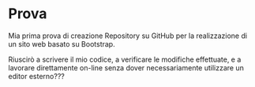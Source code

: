 # Prova

Mia prima prova di creazione Repository su GitHub per la realizzazione di un sito web basato su Bootstrap.

Riuscirò a scrivere il mio codice, a verificare le modifiche effettuate, e a lavorare direttamente on-line senza dover necessariamente utilizzare un editor esterno???
